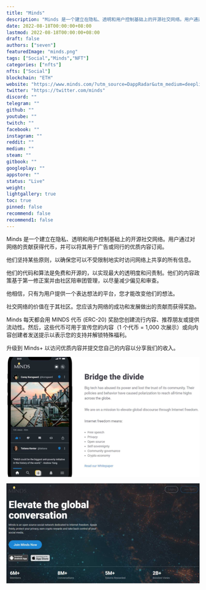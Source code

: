 ```yaml
---
title: "Minds"
description: "Minds 是一个建立在隐私、透明和用户控制基础上的开源社交网络。用户通过对网络的贡献获得代币，并可以将其用于广告或同行的优质内容订阅。"
date: 2022-08-18T00:00:00+08:00
lastmod: 2022-08-18T00:00:00+08:00
draft: false
authors: ["seven"]
featuredImage: "minds.png"
tags: ["Social","Minds","NFT"]
categories: ["nfts"]
nfts: ["Social"]
blockchain: "ETH"
website: "https://www.minds.com/?utm_source=DappRadar&utm_medium=deeplink&utm_campaign=visit-website"
twitter: "https://twitter.com/minds"
discord: ""
telegram: ""
github: ""
youtube: ""
twitch: ""
facebook: ""
instagram: ""
reddit: ""
medium: ""
steam: ""
gitbook: ""
googleplay: ""
appstore: ""
status: "Live"
weight: 
lightgallery: true
toc: true
pinned: false
recommend: false
recommend1: false
---
```

Minds 是一个建立在隐私、透明和用户控制基础上的开源社交网络。用户通过对网络的贡献获得代币，并可以将其用于广告或同行的优质内容订阅。

他们坚持某些原则，以确保您可以不受限制地实时访问网络上共享的所有信息。

他们的代码和算法是免费和开源的，以实现最大的透明度和问责制。他们的内容政策基于第一修正案并由社区陪审团管理，以尽量减少偏见和审查。

他相信，只有为用户提供一个表达想法的平台，您才能改变他们的想法。

社交网络的价值在于其社区。您应该为网络的成功和发展做出的贡献而获得奖励。

Minds 每天都会用 MINDS 代币 (ERC-20) 奖励您创建流行内容、推荐朋友或提供流动性。然后，这些代币可用于宣传您的内容（1 个代币 = 1,000 次展示）或向内容创建者发送提示以表示您的支持并解锁特殊福利。

升级到 Minds+ 以访问优质内容并提交您自己的内容以分享我们的收入。

![1](3d1e3e27-a155-4a01-ac25-cefefc0ee682_.jpg)

![2](b4e5e6c5-7c03-4b69-a4c7-8dd67b269dd9_.jpg)